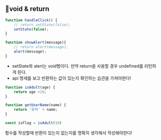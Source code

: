 ## 🚀void & return

```jsx
function handleClick() {
	// return setState(false);
	setState(false);
}

function showAlert(message){
	// return alert(message);
	alert(message);
}
```

- setState와 alert는 void형이다. 만약 return을 사용할 경우 undefined를 리턴하게 된다.
- api 명세를 보고 반환하는 값이 있는지 확인하는 습관을 가져야한다!

```jsx
function isAdult(age) {
	return age >19;
}

function getUserName(name) {
	return '유저' + name;
}

const isFlag = isAdult(10)
```

함수를 작성할때 반환이 있는지 없는지를 명확히 생각해서 작성해야한다!
